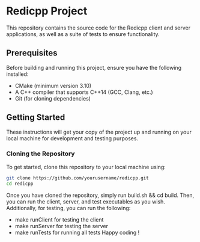 # Redicpp Project

This repository contains the source code for the Redicpp client and server applications, as well as a suite of tests to ensure functionality.

## Prerequisites

Before building and running this project, ensure you have the following installed:

- CMake (minimum version 3.10)
- A C++ compiler that supports C++14 (GCC, Clang, etc.)
- Git (for cloning dependencies)

## Getting Started

These instructions will get your copy of the project up and running on your local machine for development and testing purposes.

### Cloning the Repository

To get started, clone this repository to your local machine using:

```bash
git clone https://github.com/yourusername/redicpp.git
cd redicpp

```
Once you have cloned the repository, simply run build.sh && cd build.
Then, you can run the client, server, and test executables as you wish. Additionally, for testing, you can run the following:
- make runClient for testing the client
- make runServer for testing the server
- make runTests for running all tests
Happy coding !